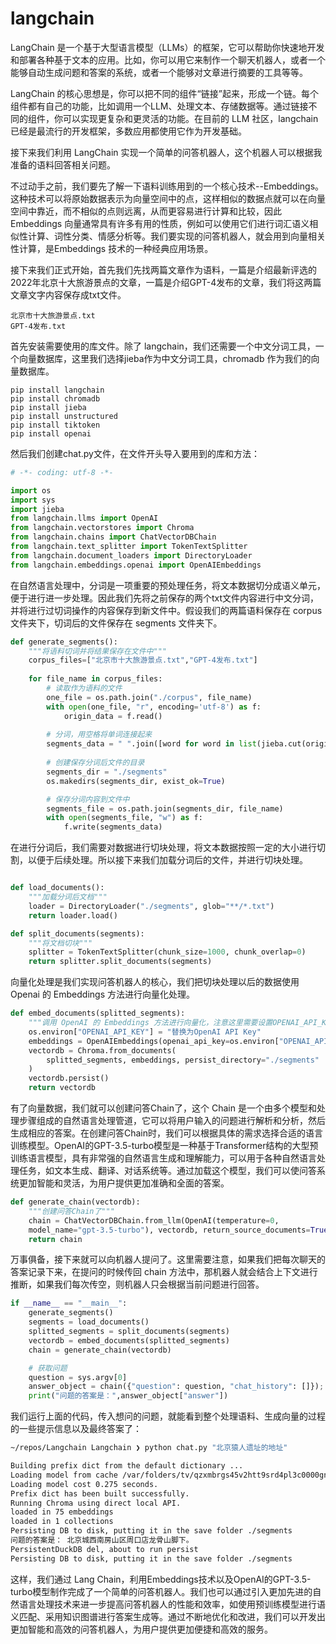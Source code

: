 # langchain

LangChain 是一个基于大型语言模型（LLMs）的框架，它可以帮助你快速地开发和部署各种基于文本的应用。比如，你可以用它来制作一个聊天机器人，或者一个能够自动生成问题和答案的系统，或者一个能够对文章进行摘要的工具等等。

LangChain 的核心思想是，你可以把不同的组件“链接”起来，形成一个链。每个组件都有自己的功能，比如调用一个LLM、处理文本、存储数据等。通过链接不同的组件，你可以实现更复杂和更灵活的功能。在目前的 LLM 社区，langchain 已经是最流行的开发框架，多数应用都使用它作为开发基础。


接下来我们利用 LangChain 实现一个简单的问答机器人，这个机器人可以根据我准备的语料回答相关问题。

不过动手之前，我们要先了解一下语料训练用到的一个核心技术--Embeddings。这种技术可以将原始数据表示为向量空间中的点，这样相似的数据点就可以在向量空间中靠近，而不相似的点则远离，从而更容易进行计算和比较，因此 Embeddings 向量通常具有许多有用的性质，例如可以使用它们进行词汇语义相似性计算、词性分类、情感分析等。我们要实现的问答机器人，就会用到向量相关性计算，是Embeddings 技术的一种经典应用场景。

接下来我们正式开始，首先我们先找两篇文章作为语料，一篇是介绍最新评选的2022年北京十大旅游景点的文章，一篇是介绍GPT-4发布的文章，我们将这两篇文章文字内容保存成txt文件。

    北京市十大旅游景点.txt
    GPT-4发布.txt

首先安装需要使用的库文件。除了 langchain，我们还需要一个中文分词工具，一个向量数据库，这里我们选择jieba作为中文分词工具，chromadb 作为我们的向量数据库。

```
pip install langchain
pip install chromadb
pip install jieba
pip install unstructured
pip install tiktoken
pip install openai
```

然后我们创建chat.py文件，在文件开头导入要用到的库和方法：

``` python
# -*- coding: utf-8 -*-

import os
import sys
import jieba
from langchain.llms import OpenAI
from langchain.vectorstores import Chroma
from langchain.chains import ChatVectorDBChain
from langchain.text_splitter import TokenTextSplitter
from langchain.document_loaders import DirectoryLoader
from langchain.embeddings.openai import OpenAIEmbeddings

```

在自然语言处理中，分词是一项重要的预处理任务，将文本数据切分成语义单元，便于进行进一步处理。因此我们先将之前保存的两个txt文件内容进行中文分词，并将进行过切词操作的内容保存到新文件中。假设我们的两篇语料保存在 corpus 文件夹下，切词后的文件保存在 segments 文件夹下。

``` python
def generate_segments():
    """将语料切词并将结果保存在文件中"""
    corpus_files=["北京市十大旅游景点.txt","GPT-4发布.txt"]
    
    for file_name in corpus_files:
        # 读取作为语料的文件
        one_file = os.path.join("./corpus", file_name)
        with open(one_file, "r", encoding='utf-8') as f:  
            origin_data = f.read()
        
        # 分词，用空格将单词连接起来
        segments_data = " ".join([word for word in list(jieba.cut(origin_data))])
        
        # 创建保存分词后文件的目录
        segments_dir = "./segments"
        os.makedirs(segments_dir, exist_ok=True)

        # 保存分词内容到文件中
        segments_file = os.path.join(segments_dir, file_name)
        with open(segments_file, "w") as f:   
            f.write(segments_data)
```

在进行分词后，我们需要对数据进行切块处理，将文本数据按照一定的大小进行切割，以便于后续处理。所以接下来我们加载分词后的文件，并进行切块处理。

``` python

def load_documents():
    """加载分词后文档"""
    loader = DirectoryLoader("./segments", glob="**/*.txt")
    return loader.load()

def split_documents(segments):
    """将文档切块"""
    splitter = TokenTextSplitter(chunk_size=1000, chunk_overlap=0)
    return splitter.split_documents(segments)
```

向量化处理是我们实现问答机器人的核心，我们把切块处理以后的数据使用 Openai 的 Embeddings 方法进行向量化处理。

``` python
def embed_documents(splitted_segments):
    """调用 OpenAI 的 Embeddings 方法进行向量化，注意这里需要设置OPENAI_API_KEY的环境变量，因为Chroma也要用到"""
    os.environ["OPENAI_API_KEY"] = "替换为OpenAI API Key"
    embeddings = OpenAIEmbeddings(openai_api_key=os.environ["OPENAI_API_KEY"])
    vectordb = Chroma.from_documents(
        splitted_segments, embeddings, persist_directory="./segments"
    )
    vectordb.persist()
    return vectordb
```

有了向量数据，我们就可以创建问答Chain了，这个 Chain 是一个由多个模型和处理步骤组成的自然语言处理管道，它可以将用户输入的问题进行解析和分析，然后生成相应的答案。在创建问答Chain时，我们可以根据具体的需求选择合适的语言训练模型。OpenAI的GPT-3.5-turbo模型是一种基于Transformer结构的大型预训练语言模型，具有非常强的自然语言生成和理解能力，可以用于各种自然语言处理任务，如文本生成、翻译、对话系统等。通过加载这个模型，我们可以使问答系统更加智能和灵活，为用户提供更加准确和全面的答案。

``` python
def generate_chain(vectordb):
    """创建问答Chain了"""
    chain = ChatVectorDBChain.from_llm(OpenAI(temperature=0, 
    model_name="gpt-3.5-turbo"), vectordb, return_source_documents=True)
    return chain

```

万事俱备，接下来就可以向机器人提问了。这里需要注意，如果我们把每次聊天的答案记录下来，在提问的时候传回 chain 方法中，那机器人就会结合上下文进行推断，如果我们每次传空，则机器人只会根据当前问题进行回答。

``` python
if __name__ == "__main__":
    generate_segments()
    segments = load_documents()
    splitted_segments = split_documents(segments)
    vectordb = embed_documents(splitted_segments)
    chain = generate_chain(vectordb)

    # 获取问题
    question = sys.argv[0]
    answer_object = chain({"question": question, "chat_history": []});
    print("问题的答案是：",answer_object["answer"]) 

```

我们运行上面的代码，传入想问的问题，就能看到整个处理语料、生成向量的过程的一些提示信息以及最终答案了：

``` bash
~/repos/Langchain Langchain ❯ python chat.py "北京猿人遗址的地址"

Building prefix dict from the default dictionary ...
Loading model from cache /var/folders/tv/qzxmbrgs45v2htt9srd4pl3c0000gn/T/jieba.cache
Loading model cost 0.275 seconds.
Prefix dict has been built successfully.
Running Chroma using direct local API.
loaded in 75 embeddings
loaded in 1 collections
Persisting DB to disk, putting it in the save folder ./segments
问题的答案是： 北京城西南房山区周口店龙骨山脚下。
PersistentDuckDB del, about to run persist
Persisting DB to disk, putting it in the save folder ./segments

```

这样，我们通过 Lang Chain，利用Embeddings技术以及OpenAI的GPT-3.5-turbo模型制作完成了一个简单的问答机器人。我们也可以通过引入更加先进的自然语言处理技术来进一步提高问答机器人的性能和效率，如使用预训练模型进行语义匹配、采用知识图谱进行答案生成等。通过不断地优化和改进，我们可以开发出更加智能和高效的问答机器人，为用户提供更加便捷和高效的服务。

